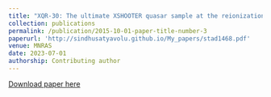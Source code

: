 ```yaml
---
title: "XQR-30: The ultimate XSHOOTER quasar sample at the reionization epoch"
collection: publications
permalink: /publication/2015-10-01-paper-title-number-3
paperurl: 'http://sindhusatyavolu.github.io/My_papers/stad1468.pdf'
venue: MNRAS
date: 2023-07-01
authorship: Contributing author
---
```


[Download paper here](http://sindhusatyavolu.github.io/My_papers/stad1468.pdf)

